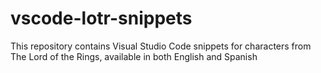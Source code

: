# vscode-lotr-snippets
This repository contains Visual Studio Code snippets for characters from The Lord of the Rings, available in both English and Spanish
